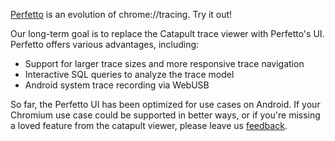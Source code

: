 [Perfetto](https://perfetto.dev) is an evolution of chrome://tracing. Try it
out!

Our long-term goal is to replace the Catapult trace viewer with Perfetto's UI.
Perfetto offers various advantages, including:

* Support for larger trace sizes and more responsive trace navigation
* Interactive SQL queries to analyze the trace model
* Android system trace recording via WebUSB

So far, the Perfetto UI has been optimized for use cases on Android. If your
Chromium use case could be supported in better ways, or if you're missing a
loved feature from the catapult viewer, please leave us
[feedback](https://perfetto.dev/docs/#bugs).
